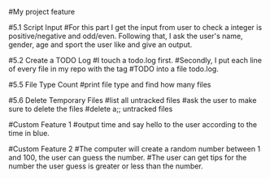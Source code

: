 #My project feature

#5.1 Script Input
#For this part I get the input from user to check a integer is positive/negative and odd/even. Following that, I ask the user's name, gender, age and sport the user like and give an output.

#5.2 Create a TODO Log
#I touch a todo.log first.
#Secondly, I put each line of every file in my repo with the tag #TODO into a file todo.log.

#5.5 File Type Count
#print file type and find how many files

#5.6 Delete Temporary Files
#list all untracked files
#ask the user to make sure to delete the files
#delete a;; untracked files

#Custom Feature 1
#output time and say hello to the user according to the time in blue.

#Custom Feature 2
#The computer will create a random number between 1 and 100, the user can guess the number.
#The user can get tips for the number the user guess is greater or less than the number.


